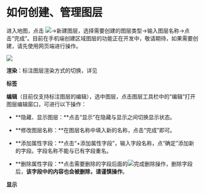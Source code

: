 # 如何创建、管理图层

进入地图，点击 ![](https://pic.dituwuyou.com/map%2Fpicture%2Fmobile%2Flayers.png)->新建图层，选择需要创建的图层类型->输入图层名称->点击“完成”。目前在手机端创建区域图层的功能正在开发中，敬请期待，如果需要创建，请先使用网页端进行操作。

![](https://pic.dituwuyou.com/map%2Fpicture%2Fmobile%2Fm-addlayer.png)

**渲染**：标注图层渲染方式的切换，详见

**标签**

**编辑**（目前仅支持标注图层的编辑），选中图层，点击图层工具栏中的“编辑”打开图层编辑窗口，可进行以下操作：
* **隐藏、显示图层：**点击“显示”在隐藏与显示之间切换显示状态。

* **修改图层名称：**在图层名称中填入新的名称，点击“完成”即可。

* **添加属性字段：**点击“+添加属性字段”，输入字段名称，点“确定”添加新的字段。字段名称不能与已有字段重名。

* **删除属性字段：**点击需要删除的字段后面的![](https://pic.dituwuyou.com/map%2Fpicture%2Fmobile%2Fdelete.jpg)完成删除操作，删除字段后，**该字段中的内容也会被删除，请谨慎操作**。

**显示**
